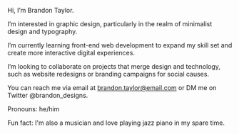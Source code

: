 Hi, I’m Brandon Taylor.

I’m interested in graphic design, particularly in the realm of minimalist design and typography.

I’m currently learning front-end web development to expand my skill set and create more interactive digital experiences.

I’m looking to collaborate on projects that merge design and technology, such as website redesigns or branding campaigns for social causes.

You can reach me via email at brandon.taylor@email.com or DM me on Twitter @brandon_designs.

Pronouns: he/him

Fun fact: I'm also a musician and love playing jazz piano in my spare time.
